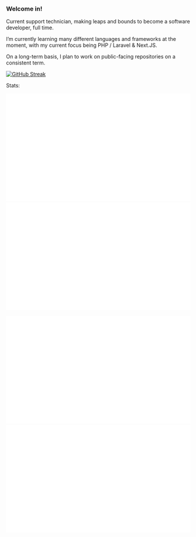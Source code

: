 ### Welcome in!

Current support technician, making leaps and bounds to become a software developer, full time.

I’m currently learning many different languages and frameworks at the moment, with my current focus being PHP / Laravel & Next.JS.

On a long-term basis, I plan to work on public-facing repositories on a consistent term.

[![GitHub Streak](https://streak-stats.demolab.com/?user=13011brett)](https://git.io/streak-stats)

Stats:

![](https://raw.githubusercontent.com/13011brett/stats/master/generated/overview.svg#gh-dark-mode-only)
![](https://raw.githubusercontent.com/13011brett/stats/master/generated/overview.svg#gh-light-mode-only)

![](https://raw.githubusercontent.com/13011brett/stats/master/generated/languages.svg#gh-dark-mode-only)
![](https://raw.githubusercontent.com/13011brett/stats/master/generated/languages.svg#gh-light-mode-only)



<!--
**13011brett/13011brett** is a ✨ _special_ ✨ repository because its `README.md` (this file) appears on your GitHub profile.

Here are some ideas to get you started:

- 🔭 I’m currently working on ...
- 🌱 I’m currently learning ...
- 👯 I’m looking to collaborate on ...
- 🤔 I’m looking for help with ...
- 💬 Ask me about ...
- 📫 How to reach me: ...
- 😄 Pronouns: ...
- ⚡ Fun fact: ...
-->

